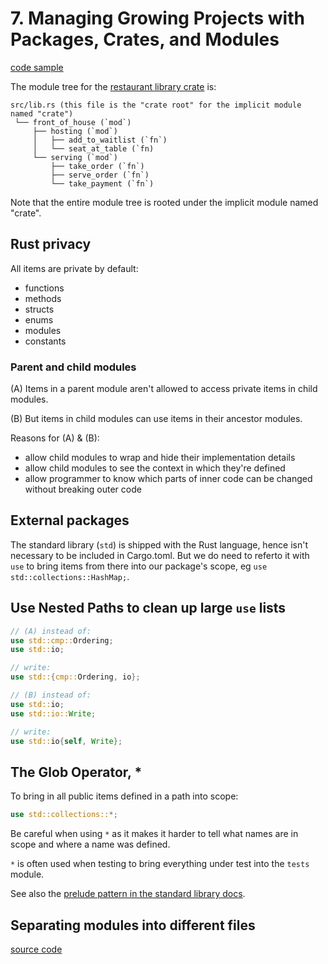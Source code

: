 # 7. Managing Growing Projects with Packages, Crates, and Modules

[code sample](./libs/restaurant/src/lib.rs)

The module tree for the [restaurant library crate](./libs/restaurant/) is:

```
src/lib.rs (this file is the "crate root" for the implicit module named "crate")
 └── front_of_house (`mod`)
     ├── hosting (`mod`)
     │   ├── add_to_waitlist (`fn`)
     │   └── seat_at_table (`fn)
     └── serving (`mod`)
         ├── take_order (`fn`)
         ├── serve_order (`fn`)
         └── take_payment (`fn`)
```

Note that the entire module tree is rooted under the implicit module named "crate".

## Rust privacy

All items are private by default:

- functions
- methods
- structs
- enums
- modules
- constants

### Parent and child modules

(A) Items in a parent module aren't allowed to access private items in child modules.

(B) But items in child modules can use items in their ancestor modules.

Reasons for (A) & (B):

- allow child modules to wrap and hide their implementation details
- allow child modules to see the context in which they're defined
- allow programmer to know which parts of inner code can be changed without breaking outer code

## External packages

The standard library (`std`) is shipped with the Rust language, hence isn't necessary to be included in Cargo.toml. But we do need to referto it with `use` to bring items from there into our package's scope, eg `use std::collections::HashMap;`.

## Use Nested Paths to clean up large `use` lists

```rust
// (A) instead of:
use std::cmp::Ordering;
use std::io;

// write:
use std::{cmp::Ordering, io};

// (B) instead of:
use std::io;
use std::io::Write;

// write:
use std::io{self, Write};
```

## The Glob Operator, \*

To bring in all public items defined in a path into scope:

```rust
use std::collections::*;
```

Be careful when using `*` as it makes it harder to tell what names are in scope and where a name was defined.

`*` is often used when testing to bring everything under test into the `tests` module.

See also the [prelude pattern in the standard library docs](https://doc.rust-lang.org/std/prelude/index.html#other-preludes).

## Separating modules into different files

[source code](./bins/restaurant_runner/src/)

